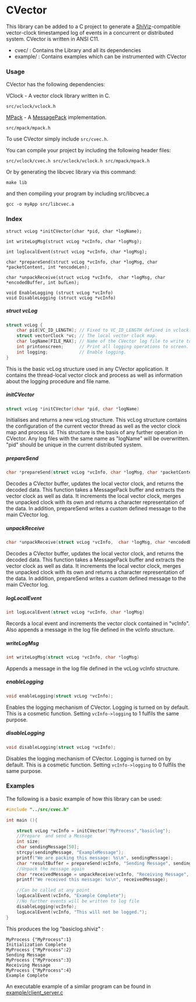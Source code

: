 CVector
========

This library can be added to a C project to generate a [ShiViz](http://bestchai.bitbucket.org/shiviz/)-compatible vector-clock timestamped log of events in a concurrent or distributed system.
CVector is written in ANSI C11.

* cvec/    : Contains the Library and all its dependencies
* example/  : Contains examples which can be instrumented with CVector


### Usage

CVector has the following dependencies:

VClock - A vector clock library written in C.
```
src/vclock/vclock.h
```
[MPack](https://github.com/ludocode/mpack) - A [MessagePack](http://msgpack.org/index.html) implementation.
```
src/mpack/mpack.h
```

To use CVector simply include `src/cvec.h`.

You can compile your project by including the following header files:
```
src/vclock/cvec.h src/vclock/vclock.h src/mpack/mpack.h
```

Or by generating the libcvec library via this command:

```make
make lib
```
and then compiling your program by including src/libcvec.a

```make
gcc -o myApp src/libcvec.a
```

### Index
```
struct vcLog *initCVector(char *pid, char *logName);
```
```
int writeLogMsg(struct vcLog *vcInfo, char *logMsg);
```
```
int loglocalEvent(struct vcLog *vcInfo, char *logMsg);
```
```
char *prepareSend(struct vcLog *vcInfo, char *logMsg, char *packetContent, int *encodeLen);
```
```
char *unpackReceive(struct vcLog *vcInfo,  char *logMsg, char *encodedBuffer, int bufLen);
```
```
void EnableLogging (struct vcLog *vcInfo)
void DisableLogging (struct vcLog *vcInfo)
```
#####   struct vcLog

```c
struct vcLog {
    char pid[VC_ID_LENGTH]; // Fixed to VC_ID_LENGTH defined in vclock.h.
    struct vectorClock *vc; // The local vector clock map.
    char logName[FILE_MAX]; // Name of the CVector log file to write to.
    int printonscreen;      // Print all logging operations to screen.
    int logging;            // Enable logging.
}
```
This is the basic vcLog structure used in any CVector application.
It contains the thread-local vector clock and process as well as 
information about the logging procedure and file name.

 
#####   initCVector
```c
struct vcLog *initCVector(char *pid, char *logName)
```
Initialises and returns a new vcLog structure. This vcLog structure contains the configuration of the current vector thread as well as the vector clock map and process id.
This structure is the basis of any further operation in CVector.
Any log files with the same name as "logName" will be overwritten. "pid" should be unique in the current distributed system.

#####   prepareSend
```c
char *prepareSend(struct vcLog *vcInfo, char *logMsg, char *packetContent, int *encodeLen)
```
Decodes a CVector buffer, updates the local vector clock, and returns the decoded data.
This function takes a MessagePack buffer and extracts the vector clock as well as data.
It increments the local vector clock, merges the unpacked clock with its own and returns a character representation of the data. 
In addition, prepareSend writes a custom defined message to the main CVector log.

#####   unpackReceive
```c
char *unpackReceive(struct vcLog *vcInfo,  char *logMsg, char *encodedBuffer, int bufLen)
```
Decodes a CVector buffer, updates the local vector clock, and returns the 
decoded data.
This function takes a MessagePack buffer and extracts the vector clock as well as data. It increments the local vector clock, merges the unpacked clock with its own and returns a character representation of the data.
In addition, prepareSend writes a custom defined message to the main CVector log.

#####   logLocalEvent
```c
int logLocalEvent(struct vcLog *vcInfo, char *logMsg)
```
Records a local event and increments the vector clock contained in "vcInfo".
Also appends a message in the log file defined in the vcInfo structure.

#####   writeLogMsg

```c
int writeLogMsg(struct vcLog *vcInfo, char *logMsg)
```
Appends a message in the log file defined in the vcLog vcInfo structure.

#####   enableLogging
```c
void enableLogging(struct vcLog *vcInfo);
```
Enables the logging mechanism of CVector. Logging is turned on by default.
This is a cosmetic function. Setting `vcInfo->logging` to 1 fulfils the same purpose.

#####   disableLogging
```c
void disableLogging(struct vcLog *vcInfo);
```
Disables the logging mechanism of CVector. Logging is turned on by default.
This is a cosmetic function. Setting `vcInfo->logging` to 0 fulfils the same purpose.

###   Examples

The following is a basic example of how this library can be used:

```c
#include "../src/cvec.h"

int main (){

    struct vcLog *vcInfo = initCVector("MyProcess","basiclog");
    //Prepare  and send a Message
    int size;
    char sendingMessage[50];
    strcpy(sendingMessage, "ExampleMessage");
    printf("We are packing this message: %s\n", sendingMessage);
    char *resultBuffer = prepareSend(vcInfo, "Sending Message", sendingMessage, &size);
    //Unpack the message again
    char *receivedMessage = unpackReceive(vcInfo, "Receiving Message", resultBuffer, size);
    printf("We received this message: %s\n", receivedMessage);

    //Can be called at any point 
    logLocalEvent(vcInfo, "Example Complete");
    //No further events will be written to log file
    disableLogging(vcInfo);
    logLocalEvent(vcInfo, "This will not be logged.");
}
```

This produces the log "basiclog.shiviz" :

    MyProcess {"MyProcess":1}
    Initialization Complete
    MyProcess {"MyProcess":2}
    Sending Message
    MyProcess {"MyProcess":3}
    Receiving Message
    MyProcess {"MyProcess":4}
    Example Complete


An executable example of a similar program can be found in
[example/client_server.c](https://github.com/DistributedClocks/CVector/blob/master/example/client_server.c)
